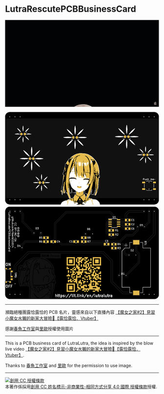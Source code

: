 # LutraRescutePCBBusinessCard

![](./README_IMG.gif)

![](./Preview_small.png)

----

瀕臨絕種團露恰露恰的 PCB 名片，靈感來自以下直播內容
[【魔女之家#2】見習小魔女水獺的新家大冒險🍻【露恰露恰．Vtuber】](https://youtu.be/RvgKsK7jW5E?t=4198)

感謝[春魚工作室](https://t.co/JhnwOmfZGn)與[里歐](https://twitter.com/leo_chen0912/status/1580262135908945920)授權使用圖片

----

This is a PCB business card of LutraLutra, the idea is inspired by the blow live video [【魔女之家#2】見習小魔女水獺的新家大冒險🍻【露恰露恰．Vtuber】](https://youtu.be/RvgKsK7jW5E?t=4198).

Thanks to [春魚工作室](https://t.co/JhnwOmfZGn) and [里歐](https://twitter.com/leo_chen0912/status/1580262135908945920) for the permission to use image.

----

<a rel="license" href="http://creativecommons.org/licenses/by-nc-sa/4.0/"><img alt="創用 CC 授權條款" style="border-width:0" src="https://i.creativecommons.org/l/by-nc-sa/4.0/88x31.png" /></a><br />本著作係採用<a rel="license" href="http://creativecommons.org/licenses/by-nc-sa/4.0/">創用 CC 姓名標示-非商業性-相同方式分享 4.0 國際 授權條款</a>授權.

